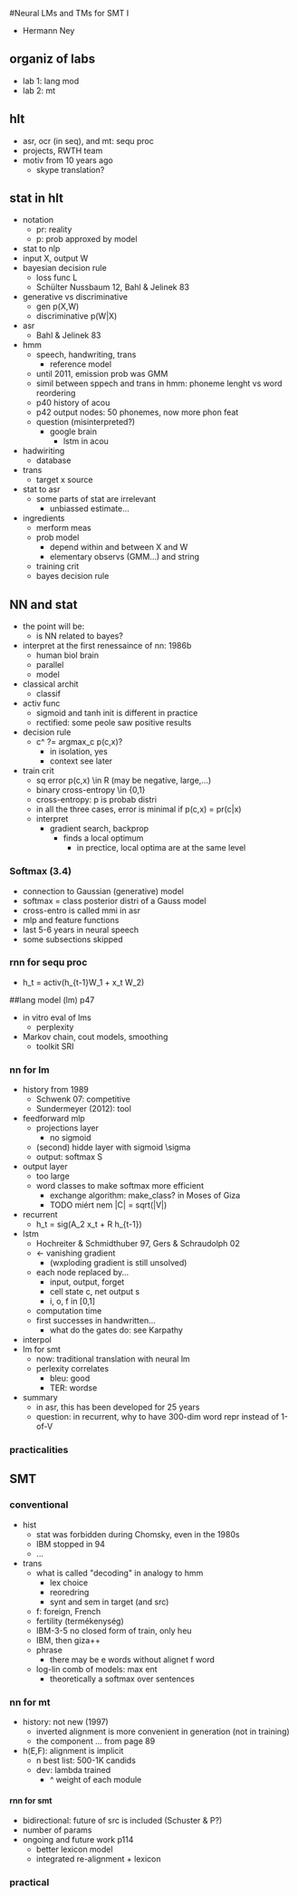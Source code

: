 #Neural LMs and TMs for SMT I 
* Hermann Ney 

## organiz of labs
* lab 1: lang mod
* lab 2: mt

## hlt
* asr, ocr (in seq), and mt: sequ proc
* projects, RWTH team 
* motiv from 10 years ago
  * skype translation?

## stat in hlt
* notation
  * pr: reality
  * p: prob approxed by model
* stat to nlp
* input X, output W
* bayesian decision rule
  * loss func L
  * Schülter Nussbaum 12, Bahl & Jelinek 83
* generative vs discriminative
  * gen p(X,W)
  * discriminative p(W|X)
* asr
  * Bahl & Jelinek 83
* hmm
  * speech, handwriting, trans
    * reference model
  * until 2011, emission prob was GMM
  * simil between sppech and trans in hmm: phoneme lenght vs word reordering
  * p40 history of acou
  * p42 output nodes: 50 phonemes, now more phon feat
  * question (misinterpreted?)
    * google brain
      * lstm in acou
* hadwiriting 
  * database
* trans
  * target x source
* stat to asr
  * some parts of stat are irrelevant
    * unbiassed estimate...
* ingredients
  * merform meas
  * prob model
    * depend within and between X and W
    * elementary observs (GMM...) and string
  * training crit
  * bayes decision rule

## NN and stat
* the point will be:
  * is NN related to bayes?
* interpret at the first renessaince of nn: 1986b
  * human biol brain
  * parallel 
  * model
* classical archit
  * classif
* activ func
  * sigmoid and tanh init is different in practice
  * rectified: some peole saw positive results
* decision rule
  * c^ ?= argmax_c p(c,x)?
    * in isolation, yes
    * context see later
* train crit
  * sq error p(c,x) \in R (may be negative, large,...)
  * binary cross-entropy \in {0,1}
  * cross-entropy: p is probab distri
  * in all the three cases, error is minimal if p(c,x) = pr(c|x)
  * interpret
    * gradient search, backprop
      * finds a local optimum
        * in prectice, local optima are at the same level

### Softmax (3.4)
* connection to Gaussian (generative) model
* softmax = class posterior distri of a Gauss model
* cross-entro is called mmi in asr
* mlp and feature functions
* last 5-6 years in neural speech
* some subsections skipped

### rnn for sequ proc
* h_t = activ(h_{t-1}W_1 + x_t W_2)

##lang model (lm) p47
* in vitro eval of lms
  * perplexity
* Markov chain, cout models, smoothing
  * toolkit SRI

### nn for lm
* history from 1989
  * Schwenk 07: competitive
  * Sundermeyer (2012): tool
* feedforward mlp
  * projections layer
    * no sigmoid
  * (second) hidde layer with sigmoid \sigma
  * output: softmax S
* output layer
  * too large
  * word classes to make softmax more efficient
    * exchange algorithm: make_class? in Moses of Giza
    * TODO miért nem |C| = sqrt(|V|)
* recurrent
  * h_t = sig(A_2 x_t + R h_{t-1})
* lstm
  * Hochreiter & Schmidthuber 97, Gers & Schraudolph 02
  * <- vanishing gradient
    * (wxploding gradient is still unsolved)
  * each node replaced by...
    * input, output, forget
    * cell state c, net output s
    * i, o, f in [0,1]
  * computation time
  * first successes in handwritten...
    * what do the gates do: see Karpathy
* interpol
* lm for smt
  * now: traditional translation with neural lm
  * perlexity correlates
    * bleu: good
    * TER: wordse
* summary
  * in asr, this has been developed for 25 years
  * question: in recurrent, why to have 300-dim word repr instead of 1-of-V

### practicalities

## SMT
### conventional
* hist
  * stat was forbidden during Chomsky, even in the 1980s
  * IBM stopped in 94
  * ...
* trans
  * what is called "decoding" in analogy to hmm
    * lex choice
    * reoredring
    * synt and sem in target (and src)
  * f: foreign, French
  * fertility (termékenység)
  * IBM-3-5 no closed form of train, only heu
  * IBM, then giza++
  * phrase
    * there may be e words without alignet f word
  * log-lin comb of models: max ent
    * theoretically a softmax over sentences
    
### nn for mt
* history: not new (1997)
  * inverted alignment is more convenient in generation (not in training)
  * the component ... from page 89
* h(E,F): alignment is implicit
  * n best list: 500-1K candids
  * dev: lambda trained
     * ^ weight of each module

#### rnn for smt
* bidirectional: future of src is included (Schuster & P?)
* number of params
* ongoing and future work p114
  * better lexicon model
  * integrated re-alignment + lexicon

### practical

